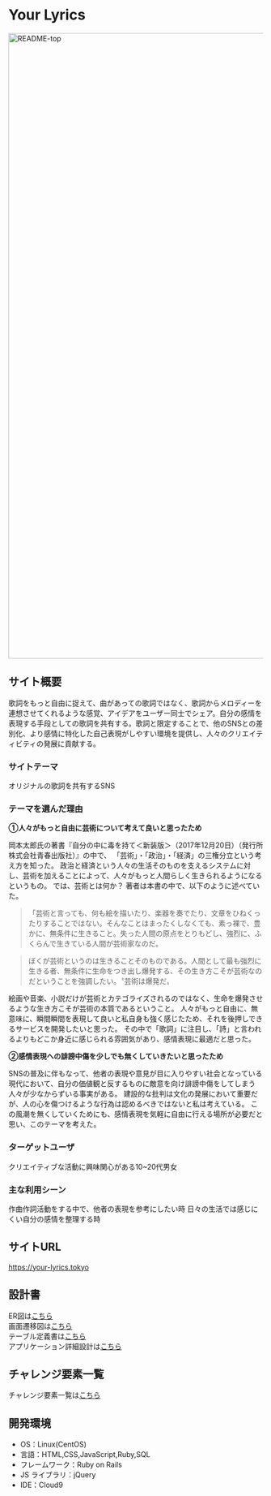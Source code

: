 # Your Lyrics

<img width="1233" alt="README-top" src="https://user-images.githubusercontent.com/88593795/143690136-15fd6f6e-bef4-4f1f-8035-3e37d2f12d59.png">

## サイト概要
歌詞をもっと自由に捉えて、曲があっての歌詞ではなく、歌詞からメロディーを連想させてくれるような感覚、アイデアをユーザー同士でシェア。自分の感情を表現する手段としての歌詞を共有する。歌詞と限定することで、他のSNSとの差別化、より感情に特化した自己表現がしやすい環境を提供し、人々のクリエイティビティの発展に貢献する。

### サイトテーマ

オリジナルの歌詞を共有するSNS

### テーマを選んだ理由
**①人々がもっと自由に芸術について考えて良いと思ったため**

岡本太郎氏の著書『自分の中に毒を持て＜新装版＞（2017年12月20日）（発行所株式会社青春出版社）』の中で、
「芸術」・「政治」・「経済」の三権分立という考え方を知った。
政治と経済という人々の生活そのものを支えるシステムに対し、芸術を加えることによって、人々がもっと人間らしく生きられるようになるというもの。
では、芸術とは何か？
著者は本書の中で、以下のように述べていた。
>「芸術と言っても、何も絵を描いたり、楽器を奏でたり、文章をひねくったりすることではない。そんなことはまったくしなくても、素っ裸で、豊かに、無条件に生きること。失った人間の原点をとりもどし、強烈に、ふくらんで生きている人間が芸術家なのだ。

>ぼくが芸術というのは生きることそのものである。人間として最も強烈に生きる者、無条件に生命をつき出し爆発する、その生き方こそが芸術なのだということを強調したい。〝芸術は爆発だ〟

絵画や音楽、小説だけが芸術とカテゴライズされるのではなく、生命を爆発させるような生き方こそが芸術の本質であるということ。
人々がもっと自由に、無意味に、瞬間瞬間を表現して良いと私自身も強く感じたため、それを後押しできるサービスを開発したいと思った。
その中で「歌詞」に注目し、「詩」と言われるよりもどこか身近に感じられる雰囲気があり、感情表現に最適だと思った。

**②感情表現への誹謗中傷を少しでも無くしていきたいと思ったため**

SNSの普及に伴もなって、他者の表現や意見が目に入りやすい社会となっている現代において、自分の価値観と反するものに敵意を向け誹謗中傷をしてしまう人々が少なからずいる事実がある。
建設的な批判は文化の発展において重要だが、人の心を傷つけるような行為は認めるべきではないと私は考えている。
この風潮を無くしていくためにも、感情表現を気軽に自由に行える場所が必要だと思い、このテーマを考えた。

### ターゲットユーザ
クリエイティブな活動に興味関心がある10~20代男女

### 主な利用シーン
作曲作詞活動をする中で、他者の表現を参考にしたい時
日々の生活では感じにくい自分の感情を整理する時

## サイトURL
https://your-lyrics.tokyo

## 設計書
ER図は<a href="https://drive.google.com/file/d/1obv3CJuinwOPm1IsIuSQ4RAtUrGf_PT7/view?usp=sharing" target="_blank" rel="noopener noreferrer">こちら</a><br>
画面遷移図は<a href="https://drive.google.com/file/d/1YpJ0q_KXWn00c_erWH2fYTk-1jQU-6ua/view?usp=sharing" target="_blank" rel="noopener noreferrer">こちら</a><br>
テーブル定義書は<a href="https://docs.google.com/spreadsheets/d/1YterTRGlcb3r_NHBQ7AswEAmYkwP7DXk/edit?usp=sharing&ouid=104052515115004400427&rtpof=true&sd=true" target="_blank" rel="noopener noreferrer">こちら</a><br>
アプリケーション詳細設計は<a href="https://docs.google.com/spreadsheets/d/1PXCpL6UH8q5dI-ur67yX7IFDIwPTLl3M/edit?usp=sharing&ouid=104052515115004400427&rtpof=true&sd=true" target="_blank" rel="noopener noreferrer">こちら</a><br>


## チャレンジ要素一覧
チャレンジ要素一覧は<a href="https://docs.google.com/spreadsheets/d/1whh7FKesHl08wubDF5rXDKBKCPMSCz4VAWJ4DwMl3J4/edit?usp=sharing" target="_blank" rel="noopener noreferrer">こちら</a>


## 開発環境
- OS：Linux(CentOS)
- 言語：HTML,CSS,JavaScript,Ruby,SQL
- フレームワーク：Ruby on Rails
- JS ライブラリ：jQuery
- IDE：Cloud9
